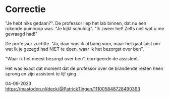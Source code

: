 # Correctie

"Je hebt niks gedaan?". De professor liep het lab binnen, dat nu een rokende puinhoop was. "Je kijkt schuldig". "Ik zweer het! Zelfs niet wat u me gevraagd had!"

De professor zuchtte. "Ja, daar was ik al bang voor, maar het gaat juist om wat ik je gezegd had NIET te doen, waar ik het bezorgst over ben".

"Waar ik het meest bezorgd over ben", corrigeerde de assistent. 

Het was exact dát moment dat de professor over de brandende resten heen sprong en zijn assistent te lijf ging. 

04-09-2023
https://mastodon.nl/deck/@PatrickTingen/111005848728490393
